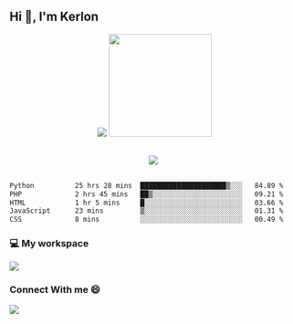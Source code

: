 ## Hi 👋, I'm Kerlon
<div align="center">
 <img scr="">
 <img src= "https://github-readme-stats.vercel.app/api?username=kerlonfernandes&show_icons=true&theme=radical"/>
  <img height="180em" src="https://github-readme-stats.vercel.app/api/top-langs/?username=kerlonfernandes&layout=compact&langs_count=8&theme=radical"/>
</div>


<p align="center" style="margin: 30px;">

 <img src="https://skillicons.dev/icons?i=html,css,bootstrap,js,nodejs,jquery,python,flask,php,mysql,lua,sqlite,firebase">

</p>
<!--START_SECTION:waka-->

```txt
Python          25 hrs 28 mins  █████████████████████▒░░░   84.89 %
PHP             2 hrs 45 mins   ██▒░░░░░░░░░░░░░░░░░░░░░░   09.21 %
HTML            1 hr 5 mins     █░░░░░░░░░░░░░░░░░░░░░░░░   03.66 %
JavaScript      23 mins         ▒░░░░░░░░░░░░░░░░░░░░░░░░   01.31 %
CSS             8 mins          ░░░░░░░░░░░░░░░░░░░░░░░░░   00.49 %
```

<!--END_SECTION:waka-->


<p align="center">
 <h3>💻 My workspace</h3>
    <img src="https://skillicons.dev/icons?i=ubuntu" />
</p>

<p align="center">
 <h3>Connect With me 😄</h3> 
    <a href="https://www.linkedin.com/in/kerlon-fernandes"><img src="https://skillicons.dev/icons?i=linkedin" />
  </a>
</p>



